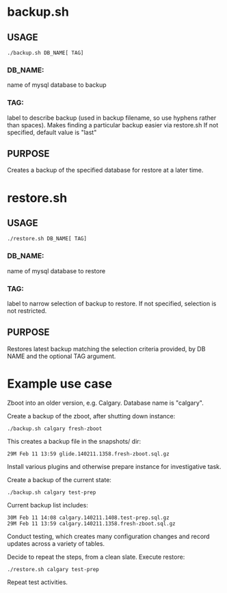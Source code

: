 backup.sh
=================

USAGE
-----------------

    ./backup.sh DB_NAME[ TAG]

### DB_NAME:
name of mysql database to backup

### TAG:
label to describe backup (used in backup filename,
so use hyphens rather than spaces).
Makes finding a particular backup easier via restore.sh
If not specified, default value is "last"

PURPOSE
-----------------

Creates a backup of the specified database for restore at a later
time.



restore.sh
=================

USAGE
-----------------

    ./restore.sh DB_NAME[ TAG]

### DB_NAME:
name of mysql database to restore

### TAG:
label to narrow selection of backup to restore.
If not specified, selection is not restricted.

PURPOSE
-----------------

Restores latest backup matching the selection criteria provided,
by DB NAME and the optional TAG argument.


Example use case
=================

Zboot into an older version, e.g. Calgary.  Database name is "calgary".

Create a backup of the zboot, after shutting down instance:

	./backup.sh calgary fresh-zboot

This creates a backup file in the snapshots/ dir:

	29M Feb 11 13:59 glide.140211.1358.fresh-zboot.sql.gz

Install various plugins and otherwise prepare instance for investigative task.

Create a backup of the current state:

	./backup.sh calgary test-prep

Current backup list includes:

	30M Feb 11 14:08 calgary.140211.1408.test-prep.sql.gz
	29M Feb 11 13:59 calgary.140211.1358.fresh-zboot.sql.gz

Conduct testing, which creates many configuration changes and record updates across a variety of tables.

Decide to repeat the steps, from a clean slate.  Execute restore:

	./restore.sh calgary test-prep

Repeat test activities.
